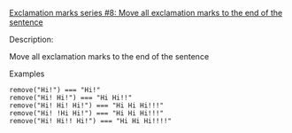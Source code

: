[Exclamation marks series #8: Move all exclamation marks to the end of the sentence](https://www.codewars.com/kata/57fafd0ed80daac48800019f)

Description:

Move all exclamation marks to the end of the sentence

Examples

    remove("Hi!") === "Hi!"
    remove("Hi! Hi!") === "Hi Hi!!"
    remove("Hi! Hi! Hi!") === "Hi Hi Hi!!!"
    remove("Hi! !Hi Hi!") === "Hi Hi Hi!!!"
    remove("Hi! Hi!! Hi!") === "Hi Hi Hi!!!!"
